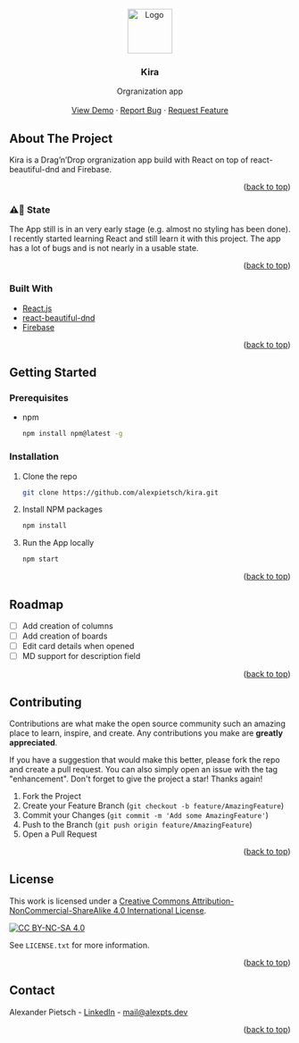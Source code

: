 <div id="top"></div>


<!-- PROJECT LOGO -->
<br />
<div align="center">
  <a href="https://github.com/alexpietsch/kira">
    <img src="https://kira.alexpts.dev/logo.svg" alt="Logo" width="80" height="80">
  </a>

<h3 align="center">Kira</h3>

  <p align="center">
    Orgranization app
    <br />
    <br />
    <a href="kira.alexpts.dev">View Demo</a>
    ·
    <a href="https://github.com/alexpietsch/kira/issues">Report Bug</a>
    ·
    <a href="https://github.com/alexpietsch/kira/issues">Request Feature</a>
  </p>
</div>



<!-- ABOUT THE PROJECT -->
## About The Project


Kira is a Drag’n’Drop orgranization app build with React on top of react-beautiful-dnd and Firebase.

<p align="right">(<a href="#top">back to top</a>)</p>

### ⚠️🚧 State
The App still is in an very early stage (e.g. almost no styling has been done). I recently started learning React and still learn it with this project. The app has a lot of bugs and is not nearly in a usable state.

<p align="right">(<a href="#top">back to top</a>)</p>

### Built With

* [React.js](https://reactjs.org/)
* [react-beautiful-dnd](https://github.com/atlassian/react-beautiful-dnd)
* [Firebase](https://firebase.google.com/)

<p align="right">(<a href="#top">back to top</a>)</p>



<!-- GETTING STARTED -->
## Getting Started

### Prerequisites

* npm
  ```sh
  npm install npm@latest -g
  ```

### Installation

1. Clone the repo
   ```sh
   git clone https://github.com/alexpietsch/kira.git
   ```
2. Install NPM packages
   ```sh
   npm install
   ```
3. Run the App locally
   ```sh
   npm start
   ```

<p align="right">(<a href="#top">back to top</a>)</p>



<!-- ROADMAP -->
## Roadmap

- [ ] Add creation of columns
- [ ] Add creation of boards
- [ ] Edit card details when opened
- [ ] MD support for description field

<p align="right">(<a href="#top">back to top</a>)</p>



<!-- CONTRIBUTING -->
## Contributing

Contributions are what make the open source community such an amazing place to learn, inspire, and create. Any contributions you make are **greatly appreciated**.

If you have a suggestion that would make this better, please fork the repo and create a pull request. You can also simply open an issue with the tag "enhancement".
Don't forget to give the project a star! Thanks again!

1. Fork the Project
2. Create your Feature Branch (`git checkout -b feature/AmazingFeature`)
3. Commit your Changes (`git commit -m 'Add some AmazingFeature'`)
4. Push to the Branch (`git push origin feature/AmazingFeature`)
5. Open a Pull Request

<p align="right">(<a href="#top">back to top</a>)</p>



<!-- LICENSE -->
## License

This work is licensed under a
[Creative Commons Attribution-NonCommercial-ShareAlike 4.0 International License][cc-by-nc-sa].

[![CC BY-NC-SA 4.0][cc-by-nc-sa-image]][cc-by-nc-sa]

[cc-by-nc-sa]: http://creativecommons.org/licenses/by-nc-sa/4.0/
[cc-by-nc-sa-image]: https://licensebuttons.net/l/by-nc-sa/4.0/88x31.png
[cc-by-nc-sa-shield]: https://img.shields.io/badge/License-CC%20BY--NC--SA%204.0-lightgrey.svg

See `LICENSE.txt` for more information.

<p align="right">(<a href="#top">back to top</a>)</p>



<!-- CONTACT -->
## Contact

Alexander Pietsch - [LinkedIn](https://www.linkedin.com/in/alexander-pietsch-a1525b204) - mail@alexpts.dev

<p align="right">(<a href="#top">back to top</a>)</p>
